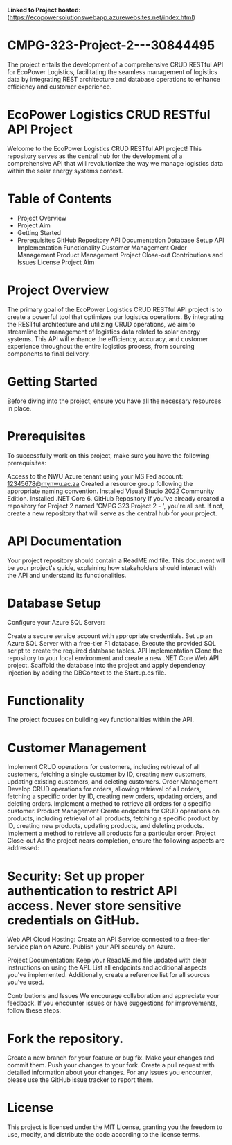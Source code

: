 **Linked to Project hosted:** (https://ecopowersolutionswebapp.azurewebsites.net/index.html)
# CMPG-323-Project-2---30844495
 The project entails the development of a comprehensive CRUD RESTful API for EcoPower Logistics, facilitating the seamless management of logistics data by integrating REST architecture and database operations to enhance efficiency and customer experience.

# EcoPower Logistics CRUD RESTful API Project
Welcome to the EcoPower Logistics CRUD RESTful API project! This repository serves as the central hub for the development of a comprehensive API that will revolutionize the way we manage logistics data within the solar energy systems context.

# Table of Contents
- Project Overview
- Project Aim
- Getting Started
- Prerequisites
GitHub Repository
API Documentation
Database Setup
API Implementation
Functionality
Customer Management
Order Management
Product Management
Project Close-out
Contributions and Issues
License
Project Aim

# Project Overview
The primary goal of the EcoPower Logistics CRUD RESTful API project is to create a powerful tool that optimizes our logistics operations. By integrating the RESTful architecture and utilizing CRUD operations, we aim to streamline the management of logistics data related to solar energy systems. This API will enhance the efficiency, accuracy, and customer experience throughout the entire logistics process, from sourcing components to final delivery.

# Getting Started
Before diving into the project, ensure you have all the necessary resources in place.

# Prerequisites
To successfully work on this project, make sure you have the following prerequisites:

Access to the NWU Azure tenant using your MS Fed account: 12345678@mynwu.ac.za
Created a resource group following the appropriate naming convention.
Installed Visual Studio 2022 Community Edition.
Installed .NET Core 6.
GitHub Repository
If you've already created a repository for Project 2 named 'CMPG 323 Project 2 - <add your student number>', you're all set. If not, create a new repository that will serve as the central hub for your project.

# API Documentation
Your project repository should contain a ReadME.md file. This document will be your project's guide, explaining how stakeholders should interact with the API and understand its functionalities.

# Database Setup
Configure your Azure SQL Server:

Create a secure service account with appropriate credentials.
Set up an Azure SQL Server with a free-tier F1 database.
Execute the provided SQL script to create the required database tables.
API Implementation
Clone the repository to your local environment and create a new .NET Core Web API project. Scaffold the database into the project and apply dependency injection by adding the DBContext to the Startup.cs file.

# Functionality
The project focuses on building key functionalities within the API.

# Customer Management
Implement CRUD operations for customers, including retrieval of all customers, fetching a single customer by ID, creating new customers, updating existing customers, and deleting customers.
Order Management
Develop CRUD operations for orders, allowing retrieval of all orders, fetching a specific order by ID, creating new orders, updating orders, and deleting orders.
Implement a method to retrieve all orders for a specific customer.
Product Management
Create endpoints for CRUD operations on products, including retrieval of all products, fetching a specific product by ID, creating new products, updating products, and deleting products.
Implement a method to retrieve all products for a particular order.
Project Close-out
As the project nears completion, ensure the following aspects are addressed:

# Security: Set up proper authentication to restrict API access. Never store sensitive credentials on GitHub.

Web API Cloud Hosting: Create an API Service connected to a free-tier service plan on Azure. Publish your API securely on Azure.

Project Documentation: Keep your ReadME.md file updated with clear instructions on using the API. List all endpoints and additional aspects you've implemented. Additionally, create a reference list for all sources you've used.

Contributions and Issues
We encourage collaboration and appreciate your feedback. If you encounter issues or have suggestions for improvements, follow these steps:

# Fork the repository.
Create a new branch for your feature or bug fix.
Make your changes and commit them.
Push your changes to your fork.
Create a pull request with detailed information about your changes.
For any issues you encounter, please use the GitHub issue tracker to report them.

# License
This project is licensed under the MIT License, granting you the freedom to use, modify, and distribute the code according to the license terms.


